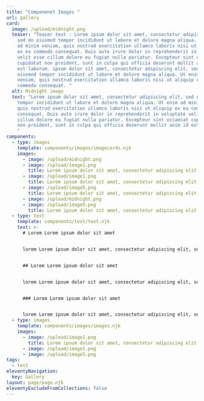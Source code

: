 ```yaml
---
title: "Componenet Images "
url: gallery
card:
  image: /upload/midnight.png
  teaser: "Teaser text : Lorem ipsum dolor sit amet, consectetur adipiscing elit,
    sed do eiusmod tempor incididunt ut labore et dolore magna aliqua. Ut enim
    ad minim veniam, quis nostrud exercitation ullamco laboris nisi ut aliquip
    ex ea commodo consequat. Duis aute irure dolor in reprehenderit in voluptate
    velit esse cillum dolore eu fugiat nulla pariatur. Excepteur sint occaecat
    cupidatat non proident, sunt in culpa qui officia deserunt mollit anim id
    est laborum. ipsum dolor sit amet, consectetur adipiscing elit, sed do
    eiusmod tempor incididunt ut labore et dolore magna aliqua. Ut enim ad minim
    veniam, quis nostrud exercitation ullamco laboris nisi ut aliquip ex ea
    commodo consequat. "
  alt: Midnight image
  text: "Lorem ipsum dolor sit amet, consectetur adipiscing elit, sed do eiusmod
    tempor incididunt ut labore et dolore magna aliqua. Ut enim ad minim veniam,
    quis nostrud exercitation ullamco laboris nisi ut aliquip ex ea commodo
    consequat. Duis aute irure dolor in reprehenderit in voluptate velit esse
    cillum dolore eu fugiat nulla pariatur. Excepteur sint occaecat cupidatat
    non proident, sunt in culpa qui officia deserunt mollit anim id est laborum.
    "
components:
  - type: images
    template: components/images/imagecards.njk
    images:
      - image: /upload/midnight.png
      - image: /upload/image2.png
        title: Lorem ipsum dolor sit amet, consectetur adipiscing elit
      - image: /upload/image1.png
        title: Lorem ipsum dolor sit amet, consectetur adipiscing elit
      - image: /upload/image5.png
        title: Lorem ipsum dolor sit amet, consectetur adipiscing elit
      - image: /upload/midnight.png
      - image: /upload/image5.png
        title: Lorem ipsum dolor sit amet, consectetur adipiscing elit
  - type: text
    template: components/text/text.njk
    text: >-
      # Lorem Lorem ipsum dolor sit amet


      lorem Lorem ipsum dolor sit amet, consectetur adipiscing elit, sed do eiusmod tempor incididunt ut labore et dolore magna aliqua. Ut enim ad minim veniam, quis nostrud exercitation ullamco laboris nisi ut aliquip ex ea commodo consequat. Duis aute irure dolor in reprehenderit in voluptate velit esse cillum dolore eu fugiat nulla pariatur. Excepteur sint occaecat cupidatat non proident, sunt in culpa qui officia deserunt mollit anim id est laborum.


      ## Lorem Lorem ipsum dolor sit amet


      lorem Lorem ipsum dolor sit amet, consectetur adipiscing elit, sed do eiusmod tempor incididunt ut labore et dolore magna aliqua. Ut enim ad minim veniam, quis nostrud exercitation ullamco laboris nisi ut aliquip ex ea commodo consequat. Duis aute irure dolor in reprehenderit in voluptate velit esse cillum dolore eu fugiat nulla pariatur. Excepteur sint occaecat cupidatat non proident, sunt in culpa qui officia deserunt mollit anim id est laborum.


      ### Lorem Lorem ipsum dolor sit amet


      lorem Lorem ipsum dolor sit amet, consectetur adipiscing elit, sed do eiusmod tempor incididunt ut labore et dolore magna aliqua. Ut enim ad minim veniam, quis nostrud exercitation ullamco laboris nisi ut aliquip ex ea commodo consequat. Duis aute irure dolor in reprehenderit in voluptate velit esse cillum dolore eu fugiat nulla pariatur. Excepteur sint occaecat cupidatat non proident, sunt in culpa qui officia deserunt mollit anim id est laborum.
  - type: images
    template: components/images/images.njk
    images:
      - image: /upload/image2.png
        title: Lorem ipsum dolor sit amet, consectetur adipiscing elit
      - image: /upload/image1.png
      - image: /upload/image5.png
tags:
  - test
eleventyNavigation:
  key: Gallery
layout: page/page.njk
eleventyExcludeFromCollections: false
---
```

